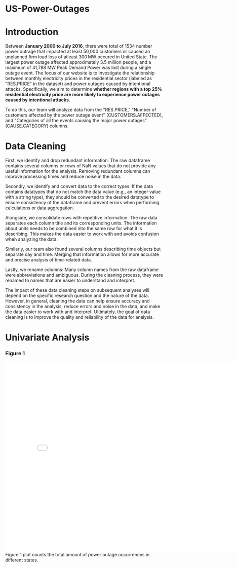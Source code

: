# US-Power-Outages

# Introduction
Between **January 2000 to July 2016**, there were total of 1534 number power outrage that impacted at least 50,000 customers or caused an unplanned firm load loss of atleast 300 MW occured in United State. The largest power outage affected approximately 3.5 million people, and a maximum of 41,788 MW Peak Demand Power was lost during a single outage event. The focus of our website is to investigate the relationship between monthly electricity prices in the residential sector (labeled as "RES.PRICE" in the dataset) and power outages caused by intentional attacks. Specifically, we aim to determine **whether regions with a top 25% residential electricity price are more likely to experience power outages caused by intentional attacks.** 

To do this, our team will analyze data from the "RES.PRICE," "Number of customers affected by the power outage event" (CUSTOMERS.AFFECTED), and "Categories of all the events causing the major power outages" (CAUSE.CATEGORY) columns.

# Data Cleaning
First, we identify and drop redundant information: The raw dataframe contains several columns or rows of NaN values that do not provide any useful information for the analysis. Removing redundant columns can improve processing times and reduce noise in the data.

Secondly, we identify and convert data to the correct types: If the data contains datatypes that do not match the data value (e.g., an integer value with a string type), they should be converted to the desired datatype to ensure consistency of the dataframe and prevent errors when performing calculations or data aggregation.

Alongside, we consolidate rows with repetitive information: The raw data separates each column title and its corresponding units. The information about units needs to be combined into the same row for what it is describing. This makes the data easier to work with and avoids confusion when analyzing the data.

Similarly, our team also found several columns describing time objects but separate day and time. Merging that information allows for more accurate and precise analysis of time-related data.

Lastly, we rename columns: Many column names from the raw dataframe were abbreviations and ambiguous. During the cleaning process, they were renamed to names that are easier to understand and interpret.

The impact of these data cleaning steps on subsequent analyses will depend on the specific research question and the nature of the data. However, in general, cleaning the data can help ensure accuracy and consistency in the analysis, reduce errors and noise in the data, and make the data easier to work with and interpret. Ultimately, the goal of data cleaning is to improve the quality and reliability of the data for analysis.

# Univariate Analysis

### Figure 1
<iframe src="assets/state_fig.html" width=800 height=600 frameBorder=0></iframe>
Figure 1 plot counts the total amount of power outage occurrences in different states.